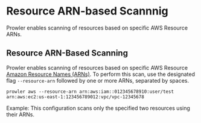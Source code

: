# Resource ARN-based Scannnig

Prowler enables scanning of resources based on specific AWS Resource ARNs.

## Resource ARN-Based Scanning

Prowler enables scanning of resources based on specific AWS Resource [Amazon Resource Names (ARNs)](https://docs.aws.amazon.com/general/latest/gr/aws-arns-and-namespaces.html). To perform this scan, use the designated flag `--resource-arn` followed by one or more ARNs, separated by spaces.

```
prowler aws --resource-arn arn:aws:iam::012345678910:user/test arn:aws:ec2:us-east-1:123456789012:vpc/vpc-12345678
```

Example: This configuration scans only the specified two resources using their ARNs.
